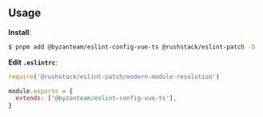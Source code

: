 ## Usage

**Install**:

```bash
$ pnpm add @byzanteam/eslint-config-vue-ts @rushstack/eslint-patch -D
```

**Edit `.eslintrc`**:

```js
require('@rushstack/eslint-patch/modern-module-resolution')

module.exports = {
  extends: ['@byzanteam/eslint-config-vue-ts'],
}
```

